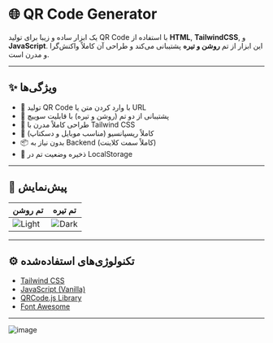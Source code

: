 # 🌐 QR Code Generator

یک ابزار ساده و زیبا برای تولید QR Code با استفاده از **HTML**, **TailwindCSS**, و **JavaScript**. این ابزار از تم **روشن و تیره** پشتیبانی می‌کند و طراحی آن کاملاً واکنش‌گرا و مدرن است.

---

## ✨ ویژگی‌ها

- 🔷 تولید QR Code با وارد کردن متن یا URL
- 🌙 پشتیبانی از دو تم (روشن و تیره) با قابلیت سوییچ
- 💨 طراحی کاملاً مدرن با Tailwind CSS
- 📱 کاملاً ریسپانسیو (مناسب موبایل و دسکتاپ)
- 📦 بدون نیاز به Backend (کاملاً سمت کلاینت)
- 📌 ذخیره وضعیت تم در LocalStorage

---

## 📸 پیش‌نمایش

| تم روشن | تم تیره |
|---------|----------|
| ![Light](./screenshots/light.png) | ![Dark](./screenshots/dark.png) |

---

## ⚙️ تکنولوژی‌های استفاده‌شده

- [Tailwind CSS](https://tailwindcss.com)
- [JavaScript (Vanilla)](https://developer.mozilla.org/en-US/docs/Web/JavaScript)
- [QRCode.js Library](https://github.com/davidshimjs/qrcodejs)
- [Font Awesome](https://fontawesome.com)

---

![image](https://github.com/user-attachments/assets/80982427-72a7-484f-a335-6171004f766f)

